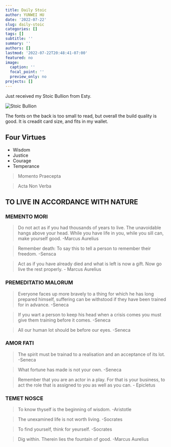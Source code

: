 ```yaml
---
title: Daily Stoic
author: YUNWEI HU
date: '2022-07-22'
slug: daily-stoic
categories: []
tags: []
subtitle: ''
summary: ''
authors: []
lastmod: '2022-07-22T20:48:41-07:00'
featured: no
image:
  caption: ''
  focal_point: ''
  preview_only: no
projects: []
---
```


Just received my Stoic Bullion from Esty. 

![Stoic Bullion](https://i.etsystatic.com/21074444/r/il/5b8350/3431180193/il_1588xN.3431180193_mo4t.jpg)

The fonts on the back is too small to read, but overall the build quality is good. It is creadit card size, and fits in my wallet. 

## Four Virtues

- Wisdom
- Justice
- Courage
- Temperance

> Momento Praecepta

> Acta Non Verba

## TO LIVE IN ACCORDANCE WITH NATURE 

### MEMENTO MORI

> Do not act as if you had thousands of years to live. The unavoidable hangs above your head. While you have life in you, while you sill can, make yourself good.  -Marcus Aurelius

> Remember death: To say this to tell a person to remember their freedom. -Sensca


> Act as if you have already died and what is left is now a gift. Now go live the rest properly.  - Marcus Aurelius

### PREMEDITATIO MALORUM

> Everyone faces up more bravely to a thing for which he has long prepared himself, suffering can be withstood if they have been trained for in advance.  -Seneca

> If you wart a person to keep his head when a crisis comes you must give them training before it comes.  -Seneca

> All our human lot should be before our eyes.  -Seneca

### AMOR FATI

> The spirit must be trainad to a realisation and an acceptance of its lot.  -Seneca

> What fortune has made is not your own.  -Seneca

> Remember that you are an actor in a play. For that is your business, to act the role that is assigned to you as well as you can.  - Epicletus

### TEMET NOSCE

> To know thyself is the beginning of wisdom.  -Aristotle

> The unexamined life is not worth living.  -Socrates

> To find yourself, think for yeurself.  -Socrates

> Dig within. Therein lies the fountain of good.  -Marcus Aurelius

